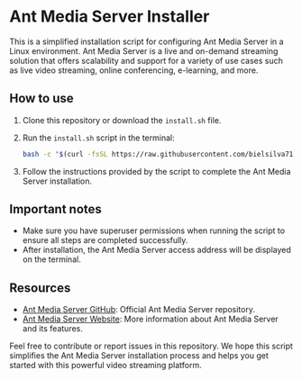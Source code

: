 # Ant Media Server Installer

This is a simplified installation script for configuring Ant Media Server in a Linux environment. Ant Media Server is a live and on-demand streaming solution that offers scalability and support for a variety of use cases such as live video streaming, online conferencing, e-learning, and more.

## How to use

1. Clone this repository or download the `install.sh` file.
2. Run the `install.sh` script in the terminal:

    ```bash
    bash -c "$(curl -fsSL https://raw.githubusercontent.com/bielsilva713/Ant-Media-Auto-Install-Version-Latest/main/install.sh)"
    ```

3. Follow the instructions provided by the script to complete the Ant Media Server installation.

## Important notes

- Make sure you have superuser permissions when running the script to ensure all steps are completed successfully.
- After installation, the Ant Media Server access address will be displayed on the terminal.

## Resources

- [Ant Media Server GitHub](https://github.com/ant-media/Ant-Media-Server): Official Ant Media Server repository.
- [Ant Media Server Website](https://antmedia.io/): More information about Ant Media Server and its features.

Feel free to contribute or report issues in this repository. We hope this script simplifies the Ant Media Server installation process and helps you get started with this powerful video streaming platform.

